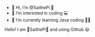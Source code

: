 - 👋 Hi, I’m @SaithePi 👾
- 👀 I’m interested in coding 💻
- 🌱 I’m currently learning Java coding 👨‍💻

Hello! I am 👾SaithePi👾 and using Github 😃

<!---
SaithePi1050/SaithePi1050 is a ✨ special ✨ repository because its `README.md` (this file) appears on your GitHub profile.
You can click the Preview link to take a look at your changes.
--->
<!--- Hello, Hello, Hello, Hello, Hello, Hello, Hello, Hello, Hello, Hello, Hello, Hello, Hello, Hello, Hello, Hello, Hello, Hello, Hello, Hello, Hello, Hello, Hello, Hello, Hello, Hello, Hello, Hello, Hello, Hello, Hello, Hello, Hello, Hello, Hello, Hello, Hello, Hello, Hello, Hello, Hello, Hello, Hello, Hello, Hello, Hello, Hello, Hello, Hello, Hello, Hello, Hello, Hello, Hello, Hello, Hello, Hello, Hello, Hello, Hello, Hello, Hello, Hello, Hello, Hello, Hello, Hello, Hello, Hello, Hello, Hello, Hello, Hello, Hello, Hello, Hello, Hello, Hello, Hello, Hello, Hello, Hello, Hello, Hello, Hello, Hello, Hello, Hello, Hello, Hello, Hello, Hello, Hello, Hello, Hello, Hello, Hello, Hello, Hello, Hello, Hello, Hello, Hello, Hello, Hello, Hello, Hello, Hello, Hello, Hello, Hello, Hello, Hello, Hello, Hello, Hello, Hello, Hello, Hello, Hello, Hello, Hello, Hello, Hello, Hello, Hello, Hello, Hello, Hello, Hello, Hello, Hello, Hello, Hello, Hello, Hello, Hello, Hello, Hello, Hello, Hello, Hello, Hello, Hello, Hello, Hello, Hello, Hello, Hello, Hello, Hello, Hello, Hello, Hello, Hello, Hello, Hello, Hello, Hello, Hello, Hello, Hello, Hello, Hello, Hello, Hello, Hello, Hello, Hello, Hello, Hello, Hello, Hello, Hello, Hello, Hello, Hello, Hello, Hello, Hello, Hello, Hello, Hello, Hello, Hello, Hello, Hello, Hello, Hello, Hello, Hello, Hello, Hello, Hello, Hello, Hello, Hello, Hello, Hello, Hello, Hello, Hello, Hello, Hello, Hello, Hello, Hello, Hello, Hello, Hello, Hello, Hello, Hello, Hello, Hello, Hello, Hello, Hello, Hello, Hello, Hello, Hello, Hello, Hello, Hello, Hello, Hello, Hello, Hello, Hello, Hello, Hello, Hello, Hello, Hello, Hello, Hello, Hello, Hello, Hello, Hello, Hello, Hello, Hello, Hello, Hello, Hello, Hello, Hello, Hello, Hello, Hello, Hello, Hello, Hello, Hello, Hello, Hello, Hello, Hello, Hello, Hello, Hello, Hello, Hello, Hello, Hello, Hello, Hello, Hello, Hello, Hello, Hello, Hello, Hello, Hello, Hello, Hello, Hello, Hello, Hello, Hello, Hello, Hello, Hello, Hello, Hello, Hello, Hello, Hello, Hello, Hello, Hello, Hello, Hello, Hello, Hello, Hello, Hello, Hello, Hello, Hello, Hello, Hello, Hello, Hello, Hello, Hello, Hello, Hello, Hello, Hello, Hello, Hello, Hello, Hello, Hello, Hello, Hello, Hello, Hello, Hello, Hello, Hello, Hello, Hello, Hello, Hello, Hello, Hello, Hello, Hello, Hello, Hello, Hello, Hello, Hello, Hello, Hello, Hello, Hello, Hello, Hello, Hello, Hello, Hello, Hello, Hello, Hello, Hello, Hello, Hello, Hello, Hello, Hello, Hello, Hello, Hello, Hello, Hello, Hello, Hello, Hello, Hello, Hello, Hello, Hello, Hello, Hello, Hello, Hello, Hello, Hello, Hello, Hello, Hello, Hello, Hello, Hello, Hello, Hello, Hello, Hello, Hello, Hello, Hello, Hello, Hello, Hello, Hello, Hello, Hello, Hello, Hello, Hello, Hello, Hello, Hello, Hello, Hello, Hello, Hello, Hello, Hello, Hello, Hello, Hello, Hello, Hello, Hello, Hello, Hello, Hello, Hello, Hello, Hello, Hello, Hello, Hello, Hello, Hello, Hello, Hello, Hello, Hello, Hello, Hello, Hello, Hello, Hello, Hello, Hello, Hello, Hello, Hello, Hello, Hello, Hello, Hello, Hello, Hello, Hello, Hello, Hello, Hello, Hello, Hello, Hello, Hello, Hello, Hello, Hello, Hello, Hello, Hello, Hello, Hello, Hello, Hello, Hello, Hello, Hello, Hello, Hello, Hello, Hello, Hello, Hello, Hello, Hello, Hello, Hello, Hello, Hello, Hello, Hello, Hello, Hello, Hello, Hello, Hello, Hello, Hello, Hello, Hello, Hello, Hello, Hello, Hello, Hello, Hello, Hello, Hello, Hello, Hello, Hello, Hello, Hello, Hello, Hello, Hello, Hello, Hello, Hello, Hello, Hello, Hello, Hello, Hello, Hello, Hello, Hello, Hello, Hello, Hello, Hello, Hello, Hello, Hello, Hello, Hello, Hello, Hello, Hello, Hello, Hello, Hello, Hello, Hello, Hello, Hello, Hello, Hello, Hello, Hello, Hello, Hello, Hello, Hello, Hello, Hello, Hello, Hello, Hello, Hello, Hello, Hello, Hello, Hello, Hello, Hello, Hello, Hello, Hello, Hello, Hello, Hello, Hello, Hello, Hello, Hello, Hello, Hello, Hello, Hello, Hello, Hello, Hello, Hello, Hello, Hello, Hello, Hello, Hello, Hello, Hello, Hello, Hello, Hello, Hello, Hello, Hello, Hello, Hello, Hello, Hello, Hello, Hello, Hello, Hello, Hello, Hello, Hello, Hello, Hello, Hello, Hello, Hello, Hello, Hello, Hello, Hello, Hello, Hello, Hello, Hello, Hello, Hello, Hello, Hello, Hello, Hello, Hello, Hello, Hello, Hello, Hello, Hello, Hello, Hello, Hello, Hello, Hello, Hello, Hello, Hello, Hello, Hello, Hello, Hello, Hello, Hello, Hello, Hello, Hello, Hello, Hello, Hello, Hello, Hello, Hello, Hello, Hello, Hello, Hello, Hello, Hello, Hello, Hello, Hello, Hello, Hello, Hello, Hello, Hello, Hello, Hello, Hello, Hello, Hello, Hello, Hello, Hello, Hello, Hello, Hello, Hello, Hello, Hello, Hello, Hello, Hello, Hello, Hello, Hello, Hello, Hello, Hello, Hello, Hello, Hello, Hello, Hello, Hello, Hello, Hello, Hello, Hello, Hello, Hello, Hello, Hello, Hello, Hello, Hello, Hello, Hello, Hello, Hello, Hello, Hello, Hello, Hello, Hello, Hello, Hello, Hello, Hello, Hello, Hello, Hello, Hello, Hello, Hello, Hello, Hello, Hello, Hello, Hello, Hello, Hello, Hello, Hello, Hello, Hello, Hello, Hello, Hello, Hello, Hello, Hello, Hello, Hello, Hello, Hello, Hello, Hello, Hello, Hello, Hello, Hello, Hello, Hello, Hello, Hello, Hello, Hello, Hello, Hello, Hello, Hello, Hello, Hello, Hello, Hello, Hello, Hello, Hello, Hello, Hello, Hello, Hello, Hello, Hello, Hello, Hello, Hello, Hello, Hello, Hello, Hello, Hello, Hello, Hello, Hello, Hello, Hello, Hello, Hello, Hello, Hello, Hello, Hello, Hello, Hello, Hello, Hello, Hello, Hello, Hello, Hello, Hello, Hello, Hello, Hello, Hello, Hello, Hello, Hello, Hello, Hello, Hello, Hello, Hello, Hello, Hello, Hello, Hello, Hello, Hello, Hello, Hello, Hello, Hello, Hello, Hello, Hello, Hello, Hello, Hello, Hello, Hello, Hello, Hello, Hello, Hello, Hello, Hello, Hello, Hello, Hello, Hello, Hello, Hello, Hello, Hello, Hello, Hello, Hello, Hello, --->
